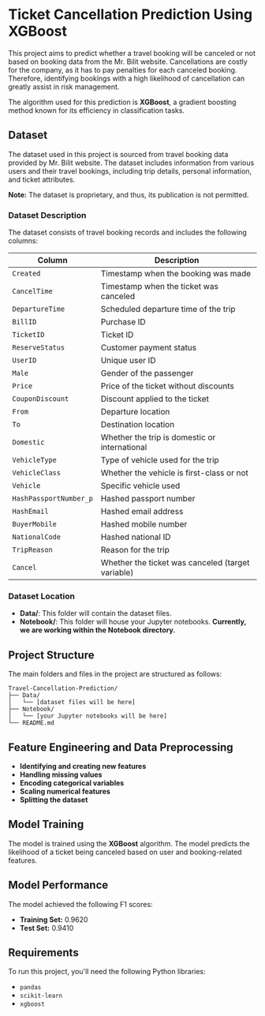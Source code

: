 # Ticket Cancellation Prediction Using XGBoost

This project aims to predict whether a travel booking will be canceled or not based on booking data from the Mr. Bilit website. Cancellations are costly for the company, as it has to pay penalties for each canceled booking. Therefore, identifying bookings with a high likelihood of cancellation can greatly assist in risk management. 

The algorithm used for this prediction is **XGBoost**, a gradient boosting method known for its efficiency in classification tasks.


## Dataset

The dataset used in this project is sourced from travel booking data provided by Mr. Bilit website. The dataset includes information from various users and their travel bookings, including trip details, personal information, and ticket attributes.

**Note:** The dataset is proprietary, and thus, its publication is not permitted.

### Dataset Description

The dataset consists of travel booking records and includes the following columns:

| Column                  | Description                                        |
|-------------------------|----------------------------------------------------|
| `Created`               | Timestamp when the booking was made               |
| `CancelTime`            | Timestamp when the ticket was canceled            |
| `DepartureTime`         | Scheduled departure time of the trip              |
| `BillID`                | Purchase ID                                       |
| `TicketID`              | Ticket ID                                         |
| `ReserveStatus`         | Customer payment status                           |
| `UserID`                | Unique user ID                                    |
| `Male`                  | Gender of the passenger                           |
| `Price`                 | Price of the ticket without discounts             |
| `CouponDiscount`        | Discount applied to the ticket                    |
| `From`                  | Departure location                                |
| `To`                    | Destination location                              |
| `Domestic`              | Whether the trip is domestic or international     |
| `VehicleType`           | Type of vehicle used for the trip                 |
| `VehicleClass`          | Whether the vehicle is first-class or not         |
| `Vehicle`               | Specific vehicle used                             |
| `HashPassportNumber_p`  | Hashed passport number                            |
| `HashEmail`             | Hashed email address                              |
| `BuyerMobile`           | Hashed mobile number                              |
| `NationalCode`          | Hashed national ID                                |
| `TripReason`            | Reason for the trip                               |
| `Cancel`                | Whether the ticket was canceled (target variable) |

### Dataset Location

- **Data/**: This folder will contain the dataset files.
- **Notebook/**: This folder will house your Jupyter notebooks. **Currently, we are working within the Notebook directory.**

## Project Structure

The main folders and files in the project are structured as follows:

```plaintext
Travel-Cancellation-Prediction/
├── Data/
│   └── [dataset files will be here]
├── Notebook/
│   └── [your Jupyter notebooks will be here]
└── README.md
```

## Feature Engineering and Data Preprocessing

- **Identifying and creating new features** 
- **Handling missing values** 
- **Encoding categorical variables** 
- **Scaling numerical features** 
- **Splitting the dataset**


## Model Training
The model is trained using the **XGBoost** algorithm. The model predicts the likelihood of a ticket being canceled based on user and booking-related features.

## Model Performance

The model achieved the following F1 scores:
- **Training Set:** 0.9620
- **Test Set:** 0.9410

## Requirements
To run this project, you'll need the following Python libraries:
- `pandas`
- `scikit-learn`
- `xgboost`

